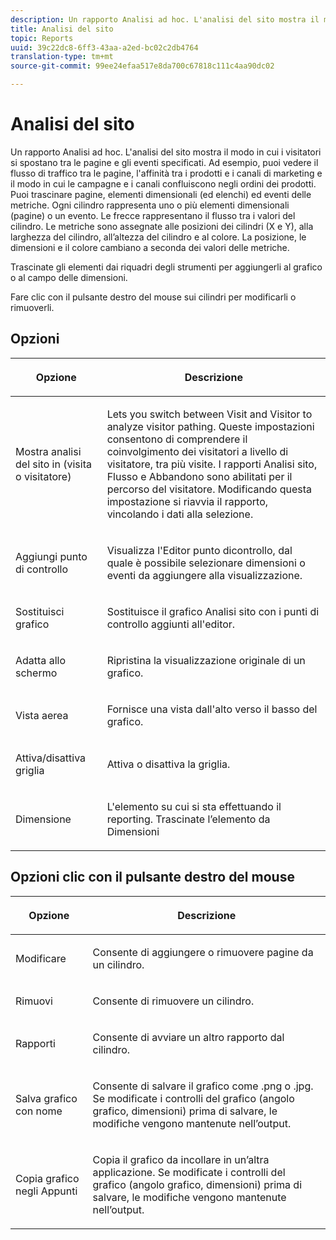 ```yaml
---
description: Un rapporto Analisi ad hoc. L'analisi del sito mostra il modo in cui i visitatori si spostano tra le pagine e gli eventi specificati. Ad esempio, puoi vedere il flusso di traffico tra le pagine, l'affinità tra i prodotti e i canali di marketing e il modo in cui le campagne e i canali confluiscono negli ordini dei prodotti. Puoi trascinare pagine, elementi dimensionali (ed elenchi) ed eventi delle metriche. Ogni cilindro rappresenta uno o più elementi dimensionali (pagine) o un evento. Le frecce rappresentano il flusso tra i valori del cilindro. Le metriche sono assegnate alle posizioni dei cilindri (X e Y), alla larghezza del cilindro, all’altezza del cilindro e al colore. La posizione, le dimensioni e il colore cambiano a seconda dei valori delle metriche.
title: Analisi del sito
topic: Reports
uuid: 39c22dc8-6ff3-43aa-a2ed-bc02c2db4764
translation-type: tm+mt
source-git-commit: 99ee24efaa517e8da700c67818c111c4aa90dc02

---
```



# Analisi del sito

Un rapporto Analisi ad hoc. L'analisi del sito mostra il modo in cui i visitatori si spostano tra le pagine e gli eventi specificati. Ad esempio, puoi vedere il flusso di traffico tra le pagine, l'affinità tra i prodotti e i canali di marketing e il modo in cui le campagne e i canali confluiscono negli ordini dei prodotti. Puoi trascinare pagine, elementi dimensionali (ed elenchi) ed eventi delle metriche. Ogni cilindro rappresenta uno o più elementi dimensionali (pagine) o un evento. Le frecce rappresentano il flusso tra i valori del cilindro. Le metriche sono assegnate alle posizioni dei cilindri (X e Y), alla larghezza del cilindro, all’altezza del cilindro e al colore. La posizione, le dimensioni e il colore cambiano a seconda dei valori delle metriche.

Trascinate gli elementi dai riquadri degli strumenti per aggiungerli al grafico o al campo delle dimensioni.

Fare clic con il pulsante destro del mouse sui cilindri per modificarli o rimuoverli.

## Opzioni

<table id="table_B38BD7AA465B40BABEDC8F66EB3A852F">  
 <thead> 
  <tr> 
   <th colname="col1" class="entry"> <p>Opzione </p> </th> 
   <th colname="col2" class="entry"> <p>Descrizione </p> </th> 
  </tr> 
 </thead>
 <tbody> 
  <tr> 
   <td colname="col1"> <p>Mostra analisi del sito in (visita o visitatore) </p> </td> 
   <td colname="col2"> <p>Lets you switch between <span class="uicontrol"> Visit</span> and <span class="uicontrol"> Visitor</span> to analyze visitor pathing. Queste impostazioni consentono di comprendere il coinvolgimento dei visitatori a livello di visitatore, tra più visite. I rapporti Analisi sito, Flusso e Abbandono sono abilitati per il percorso del visitatore. Modificando questa impostazione si riavvia il rapporto, vincolando i dati alla selezione. </p> </td> 
  </tr> 
  <tr> 
   <td colname="col1"> <p>Aggiungi punto di controllo </p> </td> 
   <td colname="col2"> <p>Visualizza l'Editor <span class="wintitle"> punto di</span>controllo, dal quale è possibile selezionare dimensioni o eventi da aggiungere alla visualizzazione. </p> </td> 
  </tr> 
  <tr> 
   <td colname="col1"> <p>Sostituisci grafico </p> </td> 
   <td colname="col2"> <p>Sostituisce il grafico Analisi sito con i punti di controllo aggiunti all'editor. </p> </td> 
  </tr> 
  <tr> 
   <td colname="col1"> <p>Adatta allo schermo </p> </td> 
   <td colname="col2"> <p>Ripristina la visualizzazione originale di un grafico. </p> </td> 
  </tr> 
  <tr> 
   <td colname="col1"> <p>Vista aerea </p> </td> 
   <td colname="col2"> <p>Fornisce una vista dall'alto verso il basso del grafico. </p> </td> 
  </tr> 
  <tr> 
   <td colname="col1"> <p>Attiva/disattiva griglia </p> </td> 
   <td colname="col2"> <p>Attiva o disattiva la griglia. </p> </td> 
  </tr> 
  <tr> 
   <td colname="col1"> <p>Dimensione </p> </td> 
   <td colname="col2"> <p>L'elemento su cui si sta effettuando il reporting. Trascinate l’elemento da Dimensioni </p> </td> 
  </tr> 
 </tbody> 
</table>

## Opzioni clic con il pulsante destro del mouse

<table id="table_BD98971B579D4BF49E1C932A9C876752">  
 <thead> 
  <tr> 
   <th colname="col1" class="entry"> <p>Opzione </p> </th> 
   <th colname="col2" class="entry"> <p>Descrizione </p> </th> 
  </tr> 
 </thead>
 <tbody> 
  <tr> 
   <td colname="col1"> <p>Modificare </p> </td> 
   <td colname="col2"> <p>Consente di aggiungere o rimuovere pagine da un cilindro. </p> </td> 
  </tr> 
  <tr> 
   <td colname="col1"> <p>Rimuovi </p> </td> 
   <td colname="col2"> <p>Consente di rimuovere un cilindro. </p> </td> 
  </tr> 
  <tr> 
   <td colname="col1"> <p>Rapporti </p> </td> 
   <td colname="col2"> <p>Consente di avviare un altro rapporto dal cilindro. </p> </td> 
  </tr> 
  <tr> 
   <td colname="col1"> <p>Salva grafico con nome </p> </td> 
   <td colname="col2"> <p>Consente di salvare il grafico come <span class="filepath"> .png</span> o <span class="filepath"> .jpg</span>. Se modificate i controlli del grafico (angolo grafico, dimensioni) prima di salvare, le modifiche vengono mantenute nell’output. </p> </td> 
  </tr> 
  <tr> 
   <td colname="col1"> <p>Copia grafico negli Appunti </p> </td> 
   <td colname="col2"> <p>Copia il grafico da incollare in un’altra applicazione. Se modificate i controlli del grafico (angolo grafico, dimensioni) prima di salvare, le modifiche vengono mantenute nell’output. </p> </td> 
  </tr> 
 </tbody> 
</table>
